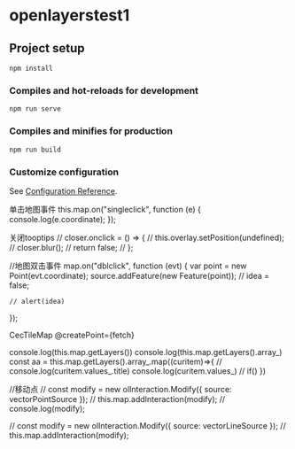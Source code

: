 # openlayerstest1

## Project setup
```
npm install
```

### Compiles and hot-reloads for development
```
npm run serve
```

### Compiles and minifies for production
```
npm run build
```

### Customize configuration
See [Configuration Reference](https://cli.vuejs.org/config/).


单击地图事件
 this.map.on("singleclick", function (e) {
   console.log(e.coordinate);
 });

关闭tooptips
 // closer.onclick = () => {
  //   this.overlay.setPosition(undefined);
  //   closer.blur();
  //   return false;
  // };

//地图双击事件
  map.on("dblclick", function (evt) {
    var point = new Point(evt.coordinate);
    source.addFeature(new Feature(point));
    // idea = false;

    // alert(idea)
  });

  CecTileMap @createPoint={fetch}


  console.log(this.map.getLayers())
  console.log(this.map.getLayers().array_)
  const aa = this.map.getLayers().array_.map((curitem)=>{
    // console.log(curitem.values_.title)
    console.log(curitem.values_)
    // if()
  })

  //移动点
  // const modify = new olInteraction.Modify({ source: vectorPointSource });
  // this.map.addInteraction(modify);
  // console.log(modify);

  // const modify = new olInteraction.Modify({ source: vectorLineSource });
  // this.map.addInteraction(modify);